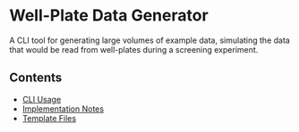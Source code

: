# Well-Plate Data Generator

A CLI tool for generating large volumes of example data, simulating the data that would be read from well-plates during 
a screening experiment. 

## Contents 

- [CLI Usage](command-line-usage/index.md)
- [Implementation Notes](implementation-notes/index.md)
- [Template Files](template-file/index.md)
